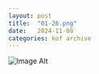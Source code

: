 ```yaml
---
layout:	post
title:	"01-26.png"
date:	2024-11-08
categories:	kof archive
---
```


![Image Alt](https://k0f.github.io/assets/01-26.png)
